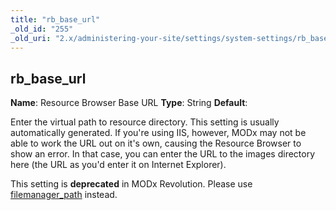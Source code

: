 ```yaml
---
title: "rb_base_url"
_old_id: "255"
_old_uri: "2.x/administering-your-site/settings/system-settings/rb_base_url"
---
```


## rb\_base\_url

**Name**: Resource Browser Base URL
**Type**: String
**Default**:

Enter the virtual path to resource directory. This setting is usually automatically generated. If you're using IIS, however, MODx may not be able to work the URL out on it's own, causing the Resource Browser to show an error. In that case, you can enter the URL to the images directory here (the URL as you'd enter it on Internet Explorer).

This setting is **deprecated** in MODx Revolution. Please use [filemanager\_path](building-sites/settings/filemanager_path "filemanager_path") instead.
